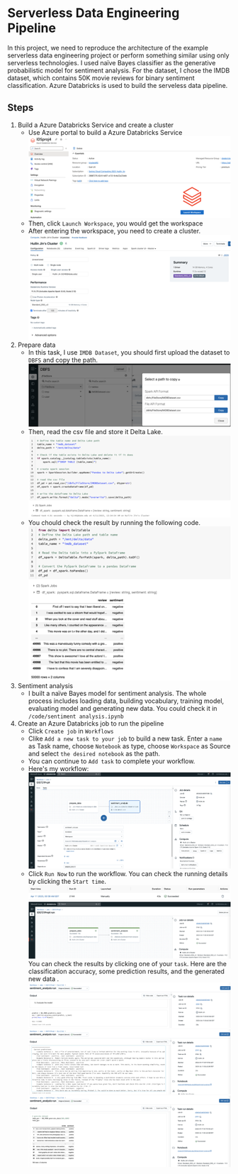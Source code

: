 # Serverless Data Engineering Pipeline
In this project, we need to reproduce the architecture of the example serverless data engineering project or perform something similar using only serverless technologies. I used naïve Bayes classifier as the generative probabilistic model for sentiment analysis. For the dataset, I chose the IMDB dataset, which contains 50K movie reviews for binary sentiment classification. Azure Databricks is used to build the serveless data pipeline.

## Steps
1. Build a Azure Databricks Service and create a cluster
   * Use Azure portal to build a Azure Databricks Service
   ![databrciks](https://github.com/JuliaJHL/imgs_readme/blob/main/ids721proj4/databricks.png)
   * Then, click `Launch Workspace`, you would get the workspace
   * After entering the workspace, you need to create a cluster.
   ![cluster](https://github.com/JuliaJHL/imgs_readme/blob/main/ids721proj4/cluster.png)
2. Prepare data
   * In this task, I use `IMDB Dataset`, you should first upload the dataset to `DBFS` and copy the path.
   ![dbfs](https://github.com/JuliaJHL/imgs_readme/blob/main/ids721proj4/dbfs.png)
   * Then, read the csv file and store it Delta Lake.
   ![read](https://github.com/JuliaJHL/imgs_readme/blob/main/ids721proj4/read.png)
   * You chould check the result by running the following code.
   ![delta](https://github.com/JuliaJHL/imgs_readme/blob/main/ids721proj4/delta.png)
3. Sentiment analysis
   * I built a naïve Bayes model for sentiment analysis. The whole process includes loading data, building vocabulary, training model, evaluating model and generating new data. You could check it in `/code/sentiment analysis.ipynb`
4. Create an Azure Databricks job to run the pipeline
   * Click `Create job` in `Workflows`
   * Clike `Add a new task to your job` to build a new task. Enter a `name` as Task name, choose `Notebook` as type, choose `Workspace` as Source and select `the desired notebook` as the path. 
   * You can continue to `Add task` to complete your workflow.
   * Here's my workflow:
     ![workflow](https://github.com/JuliaJHL/imgs_readme/blob/main/ids721proj4/workflow.png)
   * Click `Run Now` to run the workflow. You can check the running details by clicking the `Start time`.
     ![run](https://github.com/JuliaJHL/imgs_readme/blob/main/ids721proj4/run.png)
     ![details](https://github.com/JuliaJHL/imgs_readme/blob/main/ids721proj4/details.png)
     You can check the results by clicking one of your `task`. Here are the classification accuracy, some prediction results, and the generated new data .
     ![acc](https://github.com/JuliaJHL/imgs_readme/blob/main/ids721proj4/acc.png)
     ![samples](https://github.com/JuliaJHL/imgs_readme/blob/main/ids721proj4/samples.png)
     ![gen](https://github.com/JuliaJHL/imgs_readme/blob/main/ids721proj4/gen.png)

